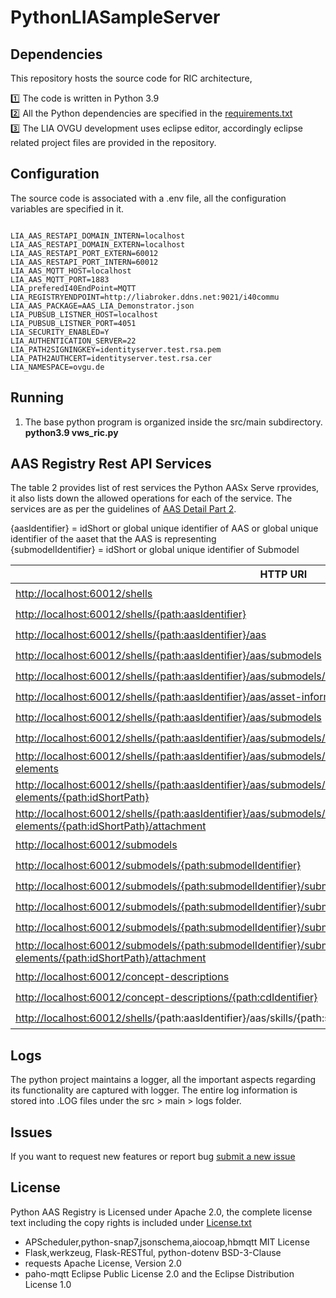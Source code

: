 # PythonLIASampleServer

## Dependencies

This repository hosts the source code for RIC architecture, 

:one: The  code is written in Python 3.9 <br />
:two: All the Python dependencies are specified in the [requirements.txt](https://github.com/harishpakala/PythonAASxServer/blob/master/requirements.txt) <br />
:three: The LIA OVGU development uses eclipse editor, accordingly eclipse related project files are provided in the repository.

## Configuration
The source code is associated with a .env file, all the configuration variables are specified in it.
<pre><code>
LIA_AAS_RESTAPI_DOMAIN_INTERN=localhost
LIA_AAS_RESTAPI_DOMAIN_EXTERN=localhost
LIA_AAS_RESTAPI_PORT_EXTERN=60012
LIA_AAS_RESTAPI_PORT_INTERN=60012
LIA_AAS_MQTT_HOST=localhost
LIA_AAS_MQTT_PORT=1883
LIA_preferedI40EndPoint=MQTT
LIA_REGISTRYENDPOINT=http://liabroker.ddns.net:9021/i40commu
LIA_AAS_PACKAGE=AAS_LIA_Demonstrator.json
LIA_PUBSUB_LISTNER_HOST=localhost
LIA_PUBSUB_LISTNER_PORT=4051
LIA_SECURITY_ENABLED=Y
LIA_AUTHENTICATION_SERVER=22
LIA_PATH2SIGNINGKEY=identityserver.test.rsa.pem
LIA_PATH2AUTHCERT=identityserver.test.rsa.cer
LIA_NAMESPACE=ovgu.de
</code></pre>
## Running 
1) The base python program is organized inside the src/main subdirectory.  <br/>
<strong>python3.9 vws_ric.py</strong> <br/>

## AAS Registry Rest API Services
The table 2 provides list of rest services the Python AASx Serve rprovides, it also lists down the allowed operations for each of the service. The services are as per the guidelines of [AAS Detail Part 2](https://www.plattform-i40.de/PI40/Redaktion/DE/Downloads/Publikation/Details_of_the_Asset_Administration_Shell_Part_2_V1.html). 

{aasIdentifier} = idShort or global unique identifier of AAS or global unique identifier of the aaset that the AAS is representing <br />
{submodelIdentifier} = idShort or global unique identifier of Submodel <br />

|                         HTTP URI                                                 |        GET         |        PUT         |       DELETE       |     POST         |
|----------------------------------------------------------------------------------| ------------------ | ------------------ | ------------------ | -----------------|
|<http://localhost:60012/shells>                                                   | ✔️|❌|❌|✔️|
|<http://localhost:60012/shells/{path:aasIdentifier}>                              | ✔️|✔️|✔️|❌|
|<http://localhost:60012/shells/{path:aasIdentifier}/aas>                          | ✔️|✔️|❌|❌|
|<http://localhost:60012/shells/{path:aasIdentifier}/aas/submodels>                | ✔️|❌|❌|✔️|
|<http://localhost:60012/shells/{path:aasIdentifier}/aas/submodels/{path:submodelIdentifier}>| ❌|❌|✔️|❌|
|<http://localhost:60012/shells/{path:aasIdentifier}/aas/asset-information>        | ✔️|✔️|❌|❌|
|<http://localhost:60012/shells/{path:aasIdentifier}/aas/submodels>        | ✔️|❌|❌|❌|
|<http://localhost:60012/shells/{path:aasIdentifier}/aas/submodels/{path:submodelIdentifier}/submodel>         | ✔️|✔️|❌|❌|
|<http://localhost:60012/shells/{path:aasIdentifier}/aas/submodels/{path:submodelIdentifier}/submodel/submodel-elements>    | ✔️|❌|❌|✔️|
|<http://localhost:60012/shells/{path:aasIdentifier}/aas/submodels/{path:submodelIdentifier}/submodel/submodel-elements/{path:idShortPath}>| ✔️|✔️|✔️|✔️|
|<http://localhost:60012/shells/{path:aasIdentifier}/aas/submodels/{path:submodelIdentifier}/submodel/submodel-elements/{path:idShortPath}/attachment> | ✔️|✔️|❌|❌|
|<http://localhost:60012/submodels> | ✔️|❌|❌|✔️|
|<http://localhost:60012/submodels/{path:submodelIdentifier}> | ✔️|✔️|❌|❌|
|<http://localhost:60012/submodels/{path:submodelIdentifier}/submodel> | ✔️|✔️|❌|❌|
|<http://localhost:60012/submodels/{path:submodelIdentifier}/submodel/submodel-elements> | ✔️|❌|❌|✔️|
|<http://localhost:60012/submodels/{path:submodelIdentifier}/submodel/submodel-elements/{path:idShortPath}> | ✔️|✔️|✔️|✔️|
|<http://localhost:60012/submodels/{path:submodelIdentifier}/submodel/submodel-elements/{path:idShortPath}/attachment>| ✔️|✔️|❌|❌|
|<http://localhost:60012/concept-descriptions>| ✔️|❌|❌|✔️|
|<http://localhost:60012/concept-descriptions/{path:cdIdentifier}>| ✔️|✔️|✔️|❌|
|<http://localhost:60012/shells>/{path:aasIdentifier}/aas/skills/{path:skillName}/skillName                                        | ❌|❌|❌|✔️|


## Logs
The python project maintains a logger, all the important aspects regarding its functionality  are captured with logger. The entire log information is stored into .LOG files under the src &gt; main &gt; logs folder.

## Issues
If you want to request new features or report bug [submit a new issue](https://github.com/admin-shell-io/python-aas-registry/issues/new)

## License

Python AAS Registry is Licensed under Apache 2.0, the complete license text including the copy rights is included under [License.txt](https://github.com/harishpakala/PythonAASxServer/blob/main/LICENSE.txt)

* APScheduler,python-snap7,jsonschema,aiocoap,hbmqtt MIT License <br />
* Flask,werkzeug, Flask-RESTful, python-dotenv BSD-3-Clause <br />
* requests Apache License, Version 2.0 <br />
* paho-mqtt Eclipse Public License 2.0 and the Eclipse Distribution License 1.0 <br />

